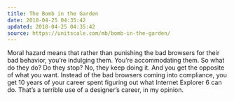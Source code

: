 ```yaml
---
title: The Bomb in the Garden
date: 2018-04-25 04:35:42
updated: 2018-04-25 04:35:42
source: https://unitscale.com/mb/bomb-in-the-garden/
---
```

Moral haz­ard means that rather than pun­ish­ing the bad browsers for their bad be­hav­ior, you’re in­dulging them. You’re ac­com­mo­dat­ing them. So what do they do? Do they stop? No, they keep do­ing it. And you get the op­po­site of what you want. In­stead of the bad browsers com­ing into com­pli­ance, you get 10 years of your ca­reer spent fig­ur­ing out what In­ter­net Ex­plor­er 6 can do. That’s a ter­ri­ble use of a de­sign­er’s ca­reer, in my opin­ion.